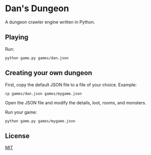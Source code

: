 # Dan's Dungeon

A dungeon crawler engine written in Python.

## Playing

Run:

`python game.py games/dan.json`

## Creating your own dungeon

First, copy the default JSON file to a file of your choice. Example:

`cp games/dan.json games/mygame.json`

Open the JSON file and modify the details, loot, rooms, and monsters.

Run your game:

`python game.py games/mygame.json`

## License

[MIT](https://mit-license.org)
